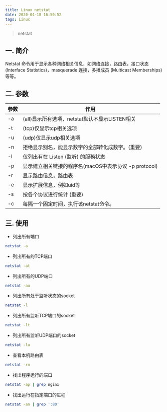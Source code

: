 ```yaml
---
title: Linux netstat
date: 2020-04-18 16:50:52
tags: Linux
---
```

> netstat

<!-- more -->

## 一. 简介
Netstat 命令用于显示各种网络相关信息，如网络连接，路由表，接口状态 (Interface Statistics)，masquerade 连接，多播成员 (Multicast Memberships) 等等。

## 二. 参数
参数| 作用
-|-
-a |(all)显示所有选项，netstat默认不显示LISTEN相关
-t |(tcp)仅显示tcp相关选项
-u |(udp)仅显示udp相关选项
-n |拒绝显示别名，能显示数字的全部转化成数字。(重要)
-l |仅列出有在 Listen (监听) 的服務状态
-p |显示建立相关链接的程序名(macOS中表示协议 -p protocol)
-r |显示路由信息，路由表
-e |显示扩展信息，例如uid等
-s |按各个协议进行统计 (重要)
-c |每隔一个固定时间，执行该netstat命令。


## 三. 使用

- 列出所有端口
```sh
netstat -a 
```

- 列出所有的TCP端口
```sh
netstat -at 
```

- 列出所有的UDP端口
```sh
netstat -au 
```

- 列出所有处于监听状态的socket
```sh
netstat -l 
```

- 列出所有监听TCP端口的socket
```sh
netstat -lt 
```

- 列出所有监听UDP端口的socket
```sh
netstat -lu 
```

- 查看本机路由表
```sh
netstat -rn
```

- 找出程序运行的端口
```sh
netstat -ap | grep nginx
```

- 找出运行在指定端口的进程
```sh
netstat -an | grep ':80'
```
